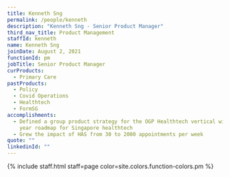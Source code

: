 ```yaml
---
title: Kenneth Sng
permalink: /people/kenneth
description: "Kenneth Sng - Senior Product Manager"
third_nav_title: Product Management
staffId: kenneth
name: Kenneth Sng
joinDate: August 2, 2021
functionId: pm
jobTitle: Senior Product Manager
curProducts:
  - Primary Care
pastProducts:
  - Policy
  - Covid Operations
  - Healthtech
  - FormSG
accomplishments:
  - Defined a group product strategy for the OGP Healthtech vertical with a 5-10
    year roadmap for Singapore healthtech
  - Grew the impact of HAS from 30 to 2000 appointments per week
quote: ""
linkedinId: ""
---
```


{% include staff.html staff=page color=site.colors.function-colors.pm %}
